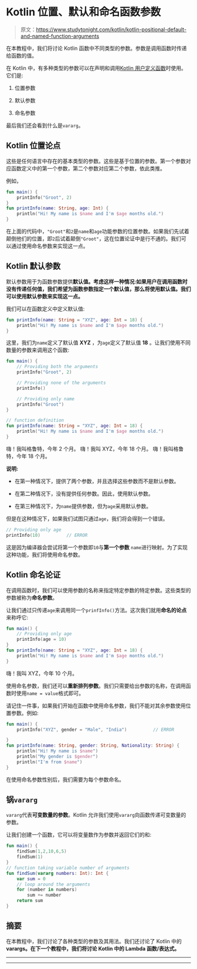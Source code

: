 # Kotlin 位置、默认和命名函数参数

> 原文：<https://www.studytonight.com/kotlin/kotlin-positional-default-and-named-function-arguments>

在本教程中，我们将讨论 Kotlin 函数中不同类型的参数。参数是调用函数时传递给函数的值。

在 Kotlin 中，有多种类型的参数可以在声明和调用[Kotlin 用户定义函数](https://www.studytonight.com/kotlin/kotlin-userdefined-functions)时使用。它们是:

1.  位置参数

2.  默认参数

3.  命名参数

最后我们还会看到什么是`vararg`。

## Kotlin 位置论点

这些是任何语言中存在的基本类型的参数。这些是基于位置的参数。第一个参数对应函数定义中的第一个参数，第二个参数对应第二个参数，依此类推。

例如，

```kt
fun main() {
    printInfo("Groot", 2)
}
fun printInfo(name: String, age: Int) {
    println("Hi! My name is $name and I'm $age months old.")
}
```

在上面的代码中，`"Groot"`和`2`是`name`和`age`功能参数的位置参数。如果我们先试着颠倒他们的位置，即`2`后试着颠倒`"Groot"`，这在位置论证中是行不通的。我们可以通过使用命名参数来实现这一点。

## Kotlin 默认参数

默认参数用于为函数参数提供**默认值。考虑这样一种情况:如果用户在调用函数时没有传递任何值，我们希望为函数参数指定一个默认值，那么将使用默认值。我们可以使用默认参数来实现这一点。**

我们可以在函数定义中定义默认值:

```kt
fun printInfo(name: String = "XYZ", age: Int = 18) {
    println("Hi! My name is $name and I'm $age months old.")
}
```

这里，我们为`name`定义了默认值 **XYZ** ，为`age`定义了默认值 **18** 。让我们使用不同数量的参数来调用这个函数:

```kt
fun main() {
    // Providing both the arguments
    printInfo("Groot", 2)

    // Providing none of the arguments
    printInfo()

    // Providing only name
    printInfo("Groot")
}

// function definition
fun printInfo(name: String = "XYZ", age: Int = 18) {
    println("Hi! My name is $name and I'm $age months old.")
}
```

嗨！我叫格鲁特，今年 2 个月。
嗨！我叫 XYZ，今年 18 个月。
嗨！我叫格鲁特，今年 18 个月。

**说明:**

*   在第一种情况下，提供了两个参数，并且选择这些参数而不是默认参数。

*   在第二种情况下，没有提供任何参数。因此，使用默认参数。

*   在第三种情况下，为`name`提供参数，但为`age`采用默认参数。

但是在这种情况下，如果我们试图只通过`age`，我们将会得到一个错误。

```kt
// Providing only age
printInfo(10)          // ERROR
```

这是因为编译器会尝试将第一个参数即`10`与**第一个参数** `name`进行映射。为了实现这种功能，我们将使用命名参数。

## Kotlin 命名论证

在调用函数时，我们可以使用参数的名称来指定特定参数的特定参数。这些类型的参数被称为**命名参数**。

让我们通过只传递`age`来调用同一个`prinfInfo()`方法。这次我们就用**命名的论点**来称呼它:

```kt
fun main() {
    // Providing only age
    printInfo(age = 10)         
}
fun printInfo(name: String = "XYZ", age: Int = 18) {
    println("Hi! My name is $name and I'm $age months old.")
}
```

嗨！我叫 XYZ，今年 10 个月。

使用命名参数，我们还可以**重新排列参数**。我们只需要给出参数的名称，在调用函数时使用`name = value`格式即可。

请记住一件事，如果我们开始在函数中使用命名参数，我们不能对其余参数使用位置参数。例如:

```kt
fun main() {
    printInfo("XYZ", gender = "Male", "India")          // ERROR

}
fun printInfo(name: String, gender: String, Nationality: String) {
    println("Hi! My name is $name")
    println("My gender is $gender")
    println("I'm from $name")
}
```

在使用命名参数性别后，我们需要为每个参数命名。

## 锅`vararg`

`vararg`代表**可变数量的参数**。Kotlin 允许我们使用`vararg`向函数传递可变数量的参数。

让我们创建一个函数，它可以将变量数作为参数并返回它们的和:

```kt
fun main() {
    findSum(1,2,10,6,5)
    findSum(1)
}
// function taking variable number of arguments
fun findSum(vararg numbers: Int): Int {
    var sum = 0
    // loop around the arguments
    for (number in numbers)
        sum += number
    return sum
}
```

## 摘要

在本教程中，我们讨论了各种类型的参数及其用法。我们还讨论了 Kotlin 中的 **varargs。在下一个教程中，我们将讨论 Kotlin 中的 Lambda 函数/表达式。**

* * *

* * *
